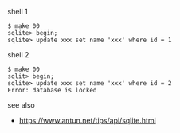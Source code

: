 shell 1

```console
$ make 00
sqlite> begin;
sqlite> update xxx set name 'xxx' where id = 1
```

shell 2
```console
$ make 00
sqlit> begin;
sqlite> update xxx set name 'xxx' where id = 2
Error: database is locked
```

see also

- https://www.antun.net/tips/api/sqlite.html
